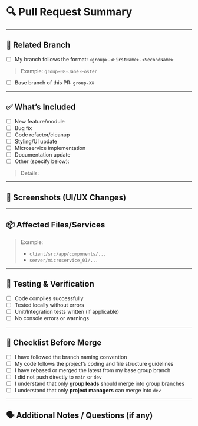 # 🔍 Pull Request Summary

<!-- Provide a short and clear summary of the changes introduced in this PR -->
>

---

## 📂 Related Branch

- [ ] My branch follows the format: `<group>-<FirstName>-<SecondName>`

> Example: `group-08-Jane-Foster`

- [ ] Base branch of this PR: `group-XX`

---

## ✅ What’s Included

<!-- Tick all that apply -->

- [ ] New feature/module
- [ ] Bug fix
- [ ] Code refactor/cleanup
- [ ] Styling/UI update
- [ ] Microservice implementation
- [ ] Documentation update
- [ ] Other (specify below):

> Details:

---

## 📸 Screenshots (UI/UX Changes)

<!-- Add screenshots or gifs if the PR affects UI -->

---

## 📦 Affected Files/Services

<!-- List directories, files or microservices impacted -->
> Example:
>
> - `client/src/app/components/...`
> - `server/microservice_01/...`

---

## 🧪 Testing & Verification

- [ ] Code compiles successfully
- [ ] Tested locally without errors
- [ ] Unit/Integration tests written (if applicable)
- [ ] No console errors or warnings

---

## 🚨 Checklist Before Merge

- [ ] I have followed the branch naming convention
- [ ] My code follows the project’s coding and file structure guidelines
- [ ] I have rebased or merged the latest from my base group branch
- [ ] I did not push directly to `main` or `dev`
- [ ] I understand that only **group leads** should merge into group branches
- [ ] I understand that only **project managers** can merge into `dev`

---

## 🗣 Additional Notes / Questions (if any)

>
